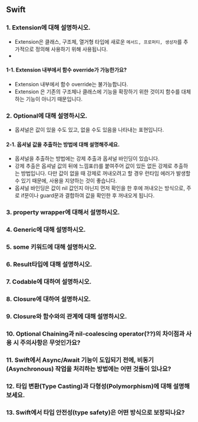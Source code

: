 ## Swift

### 1. Extension에 대해 설명하시오.

- Extension은 클래스, 구조체, 열거형 타입에 새로운 `메서드, 프로퍼티, 생성자`를 추가적으로 정의해 사용하기 위해 사용됩니다.
- 


#### 1-1. Extension 내부에서 함수 override가 가능한가요?

- Extension 내부에서 함수 override는 불가능합니다.
- Extension 은 기존의 구조체나 클래스에 기능을 확장하기 위한 것이지 함수를  대체하는 기능이 아니기 때문입니다.


### 2. Optional에 대해 설명하시오.

- 옵셔널은 값이 있을 수도 있고, 없을 수도 있음을 나타내는 표현입니다.


#### 2-1. 옵셔널 값을 추출하는 방법에 대해 설명해주세요.

- 옵셔널을 추출하는 방법에는 강제 추출과 옵셔널 바인딩이 있습니다.
- 강제 추출은 옵셔널 값의 뒤에 느낌표(!)를 붙여주어 값이 있든 없든 강제로 추출하는 방법입니다. 다만 값이 없을 때 강제로 꺼내오려고 할 경우 런타임 에러가 발생할 수 있기 때문에, 사용을 지양하는 것이 좋습니다.
- 옵셔널 바인딩은 값이 nil 값인지 아닌지 먼저 확인을 한 후에 꺼내오는 방식으로, 주로 if문이나 guard문과 결합하여 값을 확인한 후 꺼내오게 됩니다.

### 3. property wrapper에 대해서 설명하시오.

### 4. Generic에 대해 설명하시오.

### 5. some 키워드에 대해 설명하시오.

### 6. Result타입에 대해 설명하시오.

### 7. Codable에 대하여 설명하시오.

### 8. Closure에 대하여 설명하시오.

### 9. Closure와 함수와의 관계에 대해 설명하시오.

### 10. Optional Chaining과 nil-coalescing operator(??)의 차이점과 사용 시 주의사항은 무엇인가요?

### 11. Swift에서 Async/Await 기능이 도입되기 전에, 비동기(Asynchronous) 작업을 처리하는 방법에는 어떤 것들이 있나요?

### 12. 타입 변환(Type Casting)과 다형성(Polymorphism)에 대해 설명해보세요.

### 13. Swift에서 타입 안전성(type safety)은 어떤 방식으로 보장되나요?



